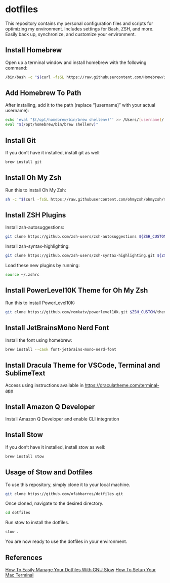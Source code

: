 # dotfiles
This repository contains my personal configuration files and scripts for optimizing my environment. Includes settings for Bash, ZSH, and more. Easily back up, synchronize, and customize your environment.

## Install Homebrew
Open up a terminal window and install homebrew with the following command:

```bash
/bin/bash -c "$(curl -fsSL https://raw.githubusercontent.com/Homebrew/install/HEAD/install.sh)"
```

## Add Homebrew To Path
After installing, add it to the path (replace ”[username]” with your actual username):

```bash
echo 'eval "$(/opt/homebrew/bin/brew shellenv)"' >> /Users/[username]/.zprofile
eval "$(/opt/homebrew/bin/brew shellenv)"
```

## Install Git
If you don’t have it installed, install git as well:

```bash
brew install git
```

## Install Oh My Zsh
Run this to install Oh My Zsh:

```bash
sh -c "$(curl -fsSL https://raw.githubusercontent.com/ohmyzsh/ohmyzsh/master/tools/install.sh)"
```

## Install ZSH Plugins
Install zsh-autosuggestions:

```bash
git clone https://github.com/zsh-users/zsh-autosuggestions ${ZSH_CUSTOM:-~/.oh-my-zsh/custom}/plugins/zsh-autosuggestions
```

Install zsh-syntax-highlighting:

```bash
git clone https://github.com/zsh-users/zsh-syntax-highlighting.git ${ZSH_CUSTOM:-~/.oh-my-zsh/custom}/plugins/zsh-syntax-highlighting
```

Load these new plugins by running:

```bash
source ~/.zshrc
```

## Install PowerLevel10K Theme for Oh My Zsh
Run this to install PowerLevel10K:

```bash
git clone https://github.com/romkatv/powerlevel10k.git $ZSH_CUSTOM/themes/powerlevel10k
```

## Install JetBrainsMono Nerd Font
Install the font using homebrew:

```bash
brew install --cask font-jetbrains-mono-nerd-font
```

## Install Dracula Theme for VSCode, Terminal and SublimeText
Access using instructions available in https://draculatheme.com/terminal-app

## Install Amazon Q Developer
Install Amazon Q Developer and enable CLI integration

## Install Stow
If you don’t have it installed, install stow as well:

```bash
brew install stow
```

## Usage of Stow and Dotfiles
To use this repository, simply clone it to your local machine. 

```bash
git clone https://github.com/ofabbarros/dotfiles.git
```

Once cloned, navigate to the desired directory.

```bash
cd dotfiles
```

Run stow to install the dotfiles.

```bash
stow .
```

You are now ready to use the dotfiles in your environment.

## References
[How To Easily Manage Your Dotfiles With GNU Stow](https://www.josean.com/posts/how-to-manage-dotfiles-with-gnu-stow)
[How To Setup Your Mac Terminal](https://www.josean.com/posts/terminal-setup)
